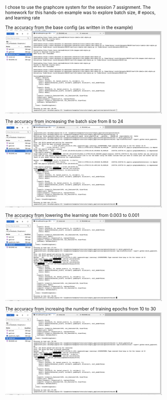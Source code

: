 I chose to use the graphcore system for the session 7 assignment. The homework for this hands-on example was to explore batch size, # epocs, and learning rate 

The accuracy from the base config (as written in the example)
![base_config](graphcore_mnist_baseconfig.png)

The accuracy from increasing the batch size from 8 to 24
![batch_size_24](graphcore_mnist_batchsize_24.png)

The accuracy from lowering the learning rate from 0.003 to 0.001
![LR_0.01](graphcore_mnist_LR_001.png)

The accuracy from increaing the number of training epochs from 10 to 30
![Epochs_30](graphcore_mnist_epoch_30.png)


